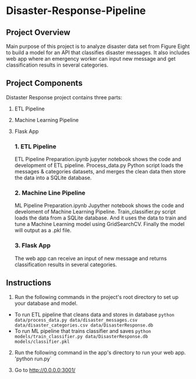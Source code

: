 # Disaster-Response-Pipeline

## Project Overview

Main purpose of this project is to analyze disaster data set from Figure Eight to build a model for an API that classifies disaster messages. It also includes web app where an emergency worker can input new message and get classification results in several categories.
## Project Components

Distaster Response project contains three parts: 
1. ETL Pipeline
2. Machine Learning Pipeline
3. Flask App

    ### 1. ETL Pipeline
    ETL Pipeline Preparation.ipynb jupyter notebook shows the code and development of ETL pipeline. Process_data.py Python script loads the messages & categories datasets, and merges the clean data then store the data into a SQLite database.
    ### 2. Machine Line Pipeline
    ML Pipeline Preparation.ipynb Jupyther notebook shows the code and develoment of Machine Learning Pipeline. Train_classifier.py  script loads the data from a SQLite database. And it uses the data to train and tune a Machine Learning model using GridSearchCV. Finally the model will output as a .pkl file.
    ### 3. Flask App
    The web app can receive an input of new message and returns classification results in several categories.

## Instructions

  1. Run the following commands in the project's root directory to set up your database and model.
  - To run ETL pipeline that cleans data and stores in database `python data/process_data.py data/disaster_messages.csv data/disaster_categories.csv data/DisasterResponse.db`
  - To run ML pipeline that trains classifier and saves `python models/train_classifier.py data/DisasterResponse.db models/classifier.pkl`

  2. Run the following command in the app's directory to run your web app. 'python run.py`

  3. Go to http://0.0.0.0:3001/

